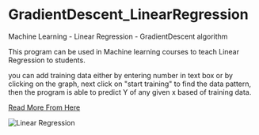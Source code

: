 # GradientDescent_LinearRegression
Machine Learning - Linear Regression - GradientDescent algorithm

This program can be used in Machine learning courses to teach Linear Regression to students. 

you can add training data either by entering number in text box or by clicking on the graph,
next click on "start training" to find the data pattern,
then the program is able to predict Y of any given x based of training data.

[Read More From Here](http://m-shaeri.ir/blog/gradient-descent-algorithm-for-linear-regression/)


![Linear Regression](https://m-shaeri.ir/blog/wp-content/uploads/2021/05/GradiantDicent.gif)



